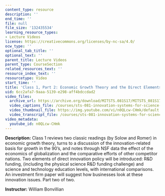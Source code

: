 ```yaml
---
content_type: resource
description: ''
end_time: ''
file: null
file_size: '132435534'
learning_resource_types:
- Lecture Videos
license: https://creativecommons.org/licenses/by-nc-sa/4.0/
ocw_type: ''
optional_tab_title: ''
optional_text: ''
parent_title: Lecture Videos
parent_type: CourseSection
related_resources_text: ''
resource_index_text: ''
resourcetype: Video
start_time: ''
title: 'Class 1, Part 2: Economic Growth Theory and the Direct Elements in Innovation'
uid: 6cc2afa7-9aaa-5139-e298-aff4bdccdad2
video_files:
  archive_url: https://archive.org/download/MITSTS.081S17/MITSTS_081S17_Class01_2_300k.mp4
  video_captions_file: /courses/sts-081-innovation-systems-for-science-technology-energy-manufacturing-and-health-spring-2017/1b3079962b4156d6bfddd83272a05d97_n0QLcw-CHmk.vtt
  video_thumbnail_file: https://img.youtube.com/vi/n0QLcw-CHmk/default.jpg
  video_transcript_file: /courses/sts-081-innovation-systems-for-science-technology-energy-manufacturing-and-health-spring-2017/5878d9d0ab116513ba3c7a010f554913_n0QLcw-CHmk.pdf
video_metadata:
  youtube_id: n0QLcw-CHmk
---
```


**Description:** Class 1 reviews two classic readings (by Solow and Romer) in economic growth theory, turns to a discussion of the innovation-related basis for growth in the 90’s, and notes through NSF data the effect of the economics of globalization and the comparative efforts of other competitor nations. Two elements of direct innovation policy will be introduced: R&D funding, (including the physical science R&D funding challenge) and science and technology education levels, with international comparisons. An investment firm paper will suggest how businesses look at these innovation issues. Part two of two.

**Instructor:** William Bonvillian

